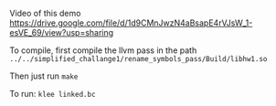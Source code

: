 Video of this demo <https://drive.google.com/file/d/1d9CMnJwzN4aBsapE4rVJsW_1-esVE_69/view?usp=sharing>

To compile, first compile the llvm pass in the path `../../simplified_challange1/rename_symbols_pass/Build/libhw1.so`

Then just run `make`

To run: `klee linked.bc`
